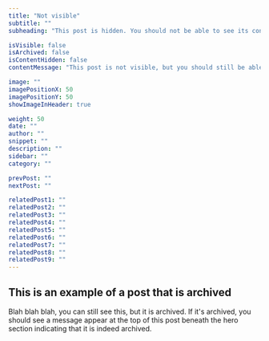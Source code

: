 ```yaml
---
title: "Not visible"
subtitle: ""
subheading: "This post is hidden. You should not be able to see its contents and you should see a message below this hero section."

isVisible: false
isArchived: false
isContentHidden: false
contentMessage: "This post is not visible, but you should still be able to access it via direct link"

image: ""
imagePositionX: 50
imagePositionY: 50
showImageInHeader: true

weight: 50
date: ""
author: ""
snippet: ""
description: ""
sidebar: ""
category: ""

prevPost: ""
nextPost: ""

relatedPost1: ""
relatedPost2: ""
relatedPost3: ""
relatedPost4: ""
relatedPost5: ""
relatedPost6: ""
relatedPost7: ""
relatedPost8: ""
relatedPost9: ""
---
```


## This is an example of a post that is archived

Blah blah blah, you can still see this, but it is archived. If it's archived, you should see a message appear at the top of this post beneath the hero section indicating that it is indeed archived.
